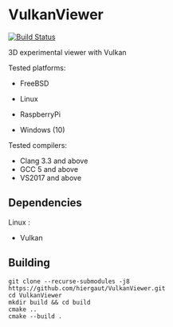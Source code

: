 VulkanViewer
======================
[![Build Status](https://travis-ci.com/hiergaut/VulkanViewer.svg?branch=main)](https://travis-ci.com/hiergaut/VulkanViewer)

3D experimental viewer with Vulkan

<!-- Supported platforms: -->
Tested platforms:

 <!-- * Android (14+, ARM, x86, MIPS) -->
 <!-- * asm.js/Emscripten (1.25.0) -->
 * FreeBSD
 <!-- * iOS (iPhone, iPad, AppleTV) -->
 * Linux
 <!-- * MIPS Creator CI20 -->
 <!-- * OSX (10.12+) -->
 <!-- * PlayStation 4 -->
 * RaspberryPi
 <!-- * Windows (XP, Vista, 7, 8, 10) -->
 * Windows (10)
 <!-- * UWP (Universal Windows, Xbox One) -->

Tested compilers:

 * Clang 3.3 and above
 * GCC 5 and above
 * VS2017 and above

Dependencies
-------------

Linux :
 * Vulkan


Building
-------------

```
git clone --recurse-submodules -j8 https://github.com/hiergaut/VulkanViewer.git
cd VulkanViewer
mkdir build && cd build
cmake ..
cmake --build .
```
